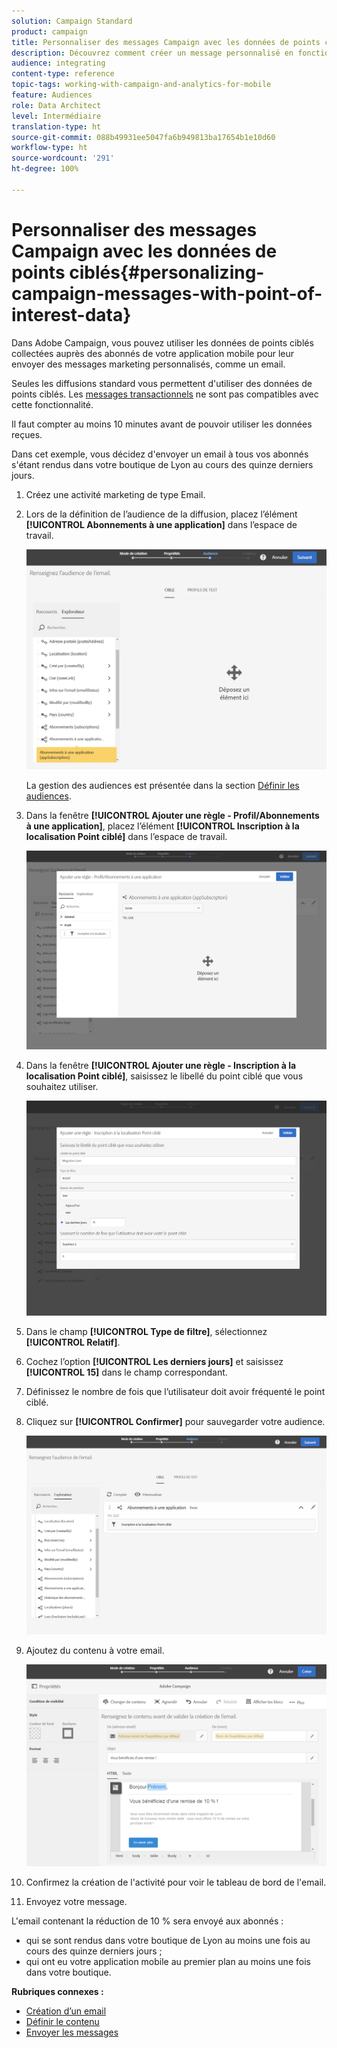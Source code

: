 ```yaml
---
solution: Campaign Standard
product: campaign
title: Personnaliser des messages Campaign avec les données de points ciblés
description: Découvrez comment créer un message personnalisé en fonction de la localisation de vos abonnés grâce à l'intégration des données de points ciblés.
audience: integrating
content-type: reference
topic-tags: working-with-campaign-and-analytics-for-mobile
feature: Audiences
role: Data Architect
level: Intermédiaire
translation-type: ht
source-git-commit: 088b49931ee5047fa6b949813ba17654b1e10d60
workflow-type: ht
source-wordcount: '291'
ht-degree: 100%

---
```



# Personnaliser des messages Campaign avec les données de points ciblés{#personalizing-campaign-messages-with-point-of-interest-data}

Dans Adobe Campaign, vous pouvez utiliser les données de points ciblés collectées auprès des abonnés de votre application mobile pour leur envoyer des messages marketing personnalisés, comme un email.

Seules les diffusions standard vous permettent d&#39;utiliser des données de points ciblés. Les [messages transactionnels](../../channels/using/getting-started-with-transactional-msg.md) ne sont pas compatibles avec cette fonctionnalité.

Il faut compter au moins 10 minutes avant de pouvoir utiliser les données reçues.

Dans cet exemple, vous décidez d&#39;envoyer un email à tous vos abonnés s&#39;étant rendus dans votre boutique de Lyon au cours des quinze derniers jours.

1. Créez une activité marketing de type Email.
1. Lors de la définition de l’audience de la diffusion, placez l’élément **[!UICONTROL Abonnements à une application]** dans l’espace de travail.

   ![](assets/poi_subscriptions_app.png)

   La gestion des audiences est présentée dans la section [Définir les audiences](../../audiences/using/creating-audiences.md).

1. Dans la fenêtre **[!UICONTROL Ajouter une règle - Profil/Abonnements à une application]**, placez l’élément **[!UICONTROL Inscription à la localisation Point ciblé]** dans l’espace de travail.

   ![](assets/poi_add_rule_profile_subscription.png)

1. Dans la fenêtre **[!UICONTROL Ajouter une règle - Inscription à la localisation Point ciblé]**, saisissez le libellé du point ciblé que vous souhaitez utiliser.

   ![](assets/poi_location_subscription.png)

1. Dans le champ **[!UICONTROL Type de filtre]**, sélectionnez **[!UICONTROL Relatif]**.
1. Cochez l’option **[!UICONTROL Les derniers jours]** et saisissez **[!UICONTROL 15]** dans le champ correspondant.
1. Définissez le nombre de fois que l’utilisateur doit avoir fréquenté le point ciblé.
1. Cliquez sur **[!UICONTROL Confirmer]** pour sauvegarder votre audience.

   ![](assets/poi_subscriptions_app_audience_defined.png)

1. Ajoutez du contenu à votre email.

   ![](assets/poi_email_content.png)

1. Confirmez la création de l&#39;activité pour voir le tableau de bord de l&#39;email.
1. Envoyez votre message.

L&#39;email contenant la réduction de 10 % sera envoyé aux abonnés :

* qui se sont rendus dans votre boutique de Lyon au moins une fois au cours des quinze derniers jours ;
* qui ont eu votre application mobile au premier plan au moins une fois dans votre boutique.

**Rubriques connexes :**

* [Création d’un email](../../channels/using/creating-an-email.md)
* [Définir le contenu](../../designing/using/personalization.md#example-email-personalization)
* [Envoyer les messages](../../sending/using/confirming-the-send.md)

